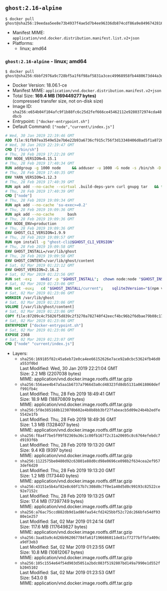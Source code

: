 ## `ghost:2.16-alpine`

```console
$ docker pull ghost@sha256:19eedaa5ee8e73b4937f4ae5d7b4ee96336db874cdf86a9e849674281606a295
```

-	Manifest MIME: `application/vnd.docker.distribution.manifest.list.v2+json`
-	Platforms:
	-	linux; amd64

### `ghost:2.16-alpine` - linux; amd64

```console
$ docker pull ghost@sha256:6bbf2976a9c728bf5a1f6f98af5831a3cec49968958fb4480673d44a3db15f34
```

-	Docker Version: 18.06.1-ce
-	Manifest MIME: `application/vnd.docker.distribution.manifest.v2+json`
-	Total Size: **169.4 MB (169449277 bytes)**  
	(compressed transfer size, not on-disk size)
-	Image ID: `sha256:e654b04f104afc9f1b88fc6c25d2fef666ce45462112e9280372974cda48dbcb`
-	Entrypoint: `["docker-entrypoint.sh"]`
-	Default Command: `["node","current\/index.js"]`

```dockerfile
# Wed, 30 Jan 2019 22:19:46 GMT
ADD file:91fb97ea3549e52e7b6e22b93a6736cf915c756f3d13348406d8ad5f1a872680 in / 
# Wed, 30 Jan 2019 22:19:47 GMT
CMD ["/bin/sh"]
# Thu, 28 Feb 2019 17:22:28 GMT
ENV NODE_VERSION=8.15.1
# Thu, 28 Feb 2019 17:40:34 GMT
RUN addgroup -g 1000 node     && adduser -u 1000 -G node -s /bin/sh -D node     && apk add --no-cache         libstdc++     && apk add --no-cache --virtual .build-deps         binutils-gold         curl         g++         gcc         gnupg         libgcc         linux-headers         make         python   && for key in     94AE36675C464D64BAFA68DD7434390BDBE9B9C5     FD3A5288F042B6850C66B31F09FE44734EB7990E     71DCFD284A79C3B38668286BC97EC7A07EDE3FC1     DD8F2338BAE7501E3DD5AC78C273792F7D83545D     C4F0DFFF4E8C1A8236409D08E73BC641CC11F4C8     B9AE9905FFD7803F25714661B63B535A4C206CA9     77984A986EBC2AA786BC0F66B01FBB92821C587A     8FCCA13FEF1D0C2E91008E09770F7A9A5AE15600     4ED778F539E3634C779C87C6D7062848A1AB005C     A48C2BEE680E841632CD4E44F07496B3EB3C1762     B9E2F5981AA6E0CD28160D9FF13993A75599653C   ; do     gpg --batch --keyserver hkp://p80.pool.sks-keyservers.net:80 --recv-keys "$key" ||     gpg --batch --keyserver hkp://ipv4.pool.sks-keyservers.net --recv-keys "$key" ||     gpg --batch --keyserver hkp://pgp.mit.edu:80 --recv-keys "$key" ;   done     && curl -fsSLO --compressed "https://nodejs.org/dist/v$NODE_VERSION/node-v$NODE_VERSION.tar.xz"     && curl -fsSLO --compressed "https://nodejs.org/dist/v$NODE_VERSION/SHASUMS256.txt.asc"     && gpg --batch --decrypt --output SHASUMS256.txt SHASUMS256.txt.asc     && grep " node-v$NODE_VERSION.tar.xz\$" SHASUMS256.txt | sha256sum -c -     && tar -xf "node-v$NODE_VERSION.tar.xz"     && cd "node-v$NODE_VERSION"     && ./configure     && make -j$(getconf _NPROCESSORS_ONLN)     && make install     && apk del .build-deps     && cd ..     && rm -Rf "node-v$NODE_VERSION"     && rm "node-v$NODE_VERSION.tar.xz" SHASUMS256.txt.asc SHASUMS256.txt
# Thu, 28 Feb 2019 17:40:35 GMT
ENV YARN_VERSION=1.12.3
# Thu, 28 Feb 2019 17:40:39 GMT
RUN apk add --no-cache --virtual .build-deps-yarn curl gnupg tar   && for key in     6A010C5166006599AA17F08146C2130DFD2497F5   ; do     gpg --batch --keyserver hkp://p80.pool.sks-keyservers.net:80 --recv-keys "$key" ||     gpg --batch --keyserver hkp://ipv4.pool.sks-keyservers.net --recv-keys "$key" ||     gpg --batch --keyserver hkp://pgp.mit.edu:80 --recv-keys "$key" ;   done   && curl -fsSLO --compressed "https://yarnpkg.com/downloads/$YARN_VERSION/yarn-v$YARN_VERSION.tar.gz"   && curl -fsSLO --compressed "https://yarnpkg.com/downloads/$YARN_VERSION/yarn-v$YARN_VERSION.tar.gz.asc"   && gpg --batch --verify yarn-v$YARN_VERSION.tar.gz.asc yarn-v$YARN_VERSION.tar.gz   && mkdir -p /opt   && tar -xzf yarn-v$YARN_VERSION.tar.gz -C /opt/   && ln -s /opt/yarn-v$YARN_VERSION/bin/yarn /usr/local/bin/yarn   && ln -s /opt/yarn-v$YARN_VERSION/bin/yarnpkg /usr/local/bin/yarnpkg   && rm yarn-v$YARN_VERSION.tar.gz.asc yarn-v$YARN_VERSION.tar.gz   && apk del .build-deps-yarn
# Thu, 28 Feb 2019 17:40:39 GMT
CMD ["node"]
# Thu, 28 Feb 2019 19:09:34 GMT
RUN apk add --no-cache 'su-exec>=0.2'
# Thu, 28 Feb 2019 19:09:36 GMT
RUN apk add --no-cache 		bash
# Thu, 28 Feb 2019 19:09:36 GMT
ENV NODE_ENV=production
# Thu, 28 Feb 2019 19:09:36 GMT
ENV GHOST_CLI_VERSION=1.9.9
# Thu, 28 Feb 2019 19:09:57 GMT
RUN npm install -g "ghost-cli@$GHOST_CLI_VERSION"
# Thu, 28 Feb 2019 19:09:58 GMT
ENV GHOST_INSTALL=/var/lib/ghost
# Thu, 28 Feb 2019 19:09:58 GMT
ENV GHOST_CONTENT=/var/lib/ghost/content
# Sat, 02 Mar 2019 01:22:12 GMT
ENV GHOST_VERSION=2.16.2
# Sat, 02 Mar 2019 01:22:56 GMT
RUN set -ex; 	mkdir -p "$GHOST_INSTALL"; 	chown node:node "$GHOST_INSTALL"; 		su-exec node ghost install "$GHOST_VERSION" --db sqlite3 --no-prompt --no-stack --no-setup --dir "$GHOST_INSTALL"; 		cd "$GHOST_INSTALL"; 	su-exec node ghost config --ip 0.0.0.0 --port 2368 --no-prompt --db sqlite3 --url http://localhost:2368 --dbpath "$GHOST_CONTENT/data/ghost.db"; 	su-exec node ghost config paths.contentPath "$GHOST_CONTENT"; 		su-exec node ln -s config.production.json "$GHOST_INSTALL/config.development.json"; 	readlink -f "$GHOST_INSTALL/config.development.json"; 		mv "$GHOST_CONTENT" "$GHOST_INSTALL/content.orig"; 	mkdir -p "$GHOST_CONTENT"; 	chown node:node "$GHOST_CONTENT"
# Sat, 02 Mar 2019 01:23:06 GMT
RUN set -eux; 	cd "$GHOST_INSTALL/current"; 	sqlite3Version="$(npm view . optionalDependencies.sqlite3)"; 	if ! su-exec node yarn add "sqlite3@$sqlite3Version" --force; then 		apk add --no-cache --virtual .build-deps python make gcc g++ libc-dev; 				su-exec node yarn add "sqlite3@$sqlite3Version" --force --build-from-source; 				apk del --no-network .build-deps; 	fi
# Sat, 02 Mar 2019 01:23:06 GMT
WORKDIR /var/lib/ghost
# Sat, 02 Mar 2019 01:23:06 GMT
VOLUME [/var/lib/ghost/content]
# Sat, 02 Mar 2019 01:23:06 GMT
COPY file:87209c4c75826f5d839c2f3270a782740f42eecf4bc96b2f6dbae79b08c17e21 in /usr/local/bin 
# Sat, 02 Mar 2019 01:23:06 GMT
ENTRYPOINT ["docker-entrypoint.sh"]
# Sat, 02 Mar 2019 01:23:06 GMT
EXPOSE 2368
# Sat, 02 Mar 2019 01:23:07 GMT
CMD ["node" "current/index.js"]
```

-	Layers:
	-	`sha256:169185f82c45a6eb72e0ca4ee66152626e7ace92a0cbc53624fb46d0a553f0bd`  
		Last Modified: Wed, 30 Jan 2019 22:21:04 GMT  
		Size: 2.2 MB (2207038 bytes)  
		MIME: application/vnd.docker.image.rootfs.diff.tar.gzip
	-	`sha256:556aee4b47a5aa1b6737a7966d3a0cd48323fd8db5131a0618060deff991fb4c`  
		Last Modified: Thu, 28 Feb 2019 18:49:41 GMT  
		Size: 18.9 MB (18870809 bytes)  
		MIME: application/vnd.docker.image.rootfs.diff.tar.gzip
	-	`sha256:5f8e385168b123070b602e4b8b8bb3bf27fabeacb5d09e24b4b2edfe5542e1fb`  
		Last Modified: Thu, 28 Feb 2019 18:49:36 GMT  
		Size: 1.3 MB (1328407 bytes)  
		MIME: application/vnd.docker.image.rootfs.diff.tar.gzip
	-	`sha256:f8a4f7be5f99f82369a36c1c00fb167f2c31a20695c8c6764efebdc7d9193f6b`  
		Last Modified: Thu, 28 Feb 2019 19:13:20 GMT  
		Size: 9.4 KB (9397 bytes)  
		MIME: application/vnd.docker.image.rootfs.diff.tar.gzip
	-	`sha256:1122575be0480d92c63801e88d0cd98e0696ce098b2f634cea2ef9573def6d20`  
		Last Modified: Thu, 28 Feb 2019 19:13:20 GMT  
		Size: 1.2 MB (1173440 bytes)  
		MIME: application/vnd.docker.image.rootfs.diff.tar.gzip
	-	`sha256:43151e5b4af82e8c60f17b7c308d0c7f0e1a40d5d0c99193c82522ce92e7152c`  
		Last Modified: Thu, 28 Feb 2019 19:13:25 GMT  
		Size: 17.4 MB (17397749 bytes)  
		MIME: application/vnd.docker.image.rootfs.diff.tar.gzip
	-	`sha256:a76ac75ccd882db9d1ad86faa54cfd2425bbf52c72dc266bfe54df9380e1e257`  
		Last Modified: Sat, 02 Mar 2019 01:24:14 GMT  
		Size: 117.6 MB (117649827 bytes)  
		MIME: application/vnd.docker.image.rootfs.diff.tar.gzip
	-	`sha256:3aa83a9c4d26b962067784fa61f196686011de81cf7277bffbfa409ca9df3eb3`  
		Last Modified: Sat, 02 Mar 2019 01:23:55 GMT  
		Size: 10.8 MB (10812067 bytes)  
		MIME: application/vnd.docker.image.rootfs.diff.tar.gzip
	-	`sha256:105c1554e64f54d903d5051a2bdc083f5192807bd149a7990e1d552fb2045102`  
		Last Modified: Sat, 02 Mar 2019 01:23:53 GMT  
		Size: 543.0 B  
		MIME: application/vnd.docker.image.rootfs.diff.tar.gzip
